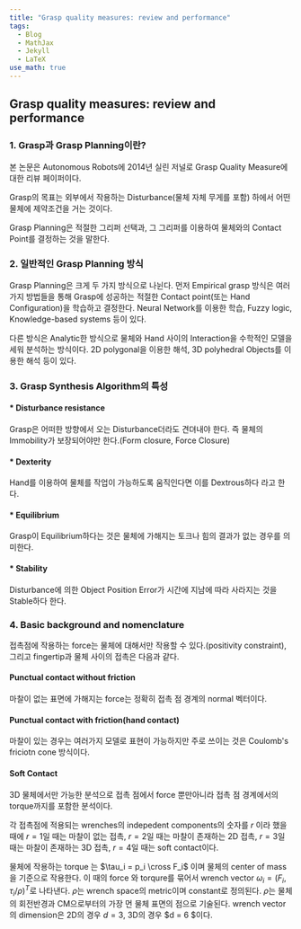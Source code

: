 ```yaml
---
title: "Grasp quality measures: review and performance"
tags:
  - Blog
  - MathJax
  - Jekyll
  - LaTeX
use_math: true
---
```

## Grasp quality measures: review and performance
### 1. Grasp과 Grasp Planning이란?
본 논문은 Autonomous Robots에 2014년 실린 저널로 Grasp Quality Measure에 대한 리뷰 페이퍼이다.

Grasp의 목표는 외부에서 작용하는 Disturbance(물체 자체 무게를 포함) 하에서 어떤 물체에 제약조건을 거는 것이다. 

Grasp Planning은 적절한 그리퍼 선택과, 그 그리퍼를 이용하여 물체와의 Contact Point를 결정하는 것을 말한다.

### 2. 일반적인 Grasp Planning 방식
Grasp Planning은 크게 두 가지 방식으로 나뉜다. 먼저 Empirical grasp 방식은 여러가지 방법들을 통해 Grasp에 성공하는 적절한 Contact point(또는 Hand Configuration)을 학습하고 결정한다. Neural Network를 이용한 학습, Fuzzy logic, Knowledge-based systems 등이 있다.

다른 방식은 Analytic한 방식으로 물체와 Hand 사이의 Interaction을 수학적인 모델을 세워 분석하는 방식이다. 2D polygonal을 이용한 해석, 3D polyhedral Objects를 이용한 해석 등이 있다.

### 3. Grasp Synthesis Algorithm의 특성
#### * Disturbance resistance
Grasp은 어떠한 방향에서 오는 Disturbance더라도 견뎌내야 한다. 즉 물체의 Immobility가 보장되어야만 한다.(Form closure, Force Closure)
#### * Dexterity
Hand를 이용하여 물체를 작업이 가능하도록 움직인다면 이를 Dextrous하다 라고 한다.
#### * Equilibrium
Grasp이 Equilibrium하다는 것은 물체에 가해지는 토크나 힘의 결과가 없는 경우를 의미한다.
#### * Stability
Disturbance에 의한 Object Position Error가 시간에 지남에 따라 사라지는 것을 Stable하다 한다.

### 4. Basic background and nomenclature
접촉점에 작용하는 force는 물체에 대해서만 작용할 수 있다.(positivity constraint), 그리고 fingertip과 물체 사이의 접촉은 다음과 같다.
#### Punctual contact without friction
마찰이 없는 표면에 가해지는 force는 정확히 접촉 점 경계의 normal 벡터이다.
#### Punctual contact with friction(hand contact)
마찰이 있는 경우는 여러가지 모델로 표현이 가능하지만 주로 쓰이는 것은 Coulomb's friciotn cone 방식이다.
#### Soft Contact
3D 물체에서만 가능한 분석으로 접촉 점에서 force 뿐만아니라 접촉 점 경계에서의 torque까지를 포함한 분석이다.

각 접촉점에 적용되는 wrenches의 indepedent components의 숫자를 $r$ 이라 했을 때에 $r = 1$일 때는 마찰이 없는 접촉, $r = 2$일 때는 마찰이 존재하는 2D 접촉, $r= 3$일 때는 마찰이 존재하는 3D 접촉, $r = 4$일 때는 soft contact이다.

물체에 작용하는 torque 는 $\tau_i = p_i \cross F_i$ 이며 물체의 center of mass을 기준으로 작용한다. 이 때의 force 와 torqure를 묶어서 wrench vector $\omega_i = (F_i,\tau_i/\rho)^T$로 나타낸다. $\rho$는 wrench space의 metric이며 constant로 정의된다. $\rho$는 물체의 회전반경과 CM으로부터의 가장 먼 물체 표면의 점으로 기술된다. wrench vector의 dimension은 2D의 경우 $d = 3$, 3D의 경우 $d = 6 $이다.


